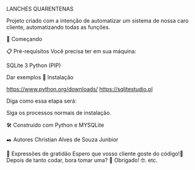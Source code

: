 LANCHES QUARENTENAS


Projeto criado com a intenção de automatizar um sistema de nossa caro cliente, automatizando todas as funções.

🚀 Começando

📋 Pré-requisitos
Você precisa ter em sua máquina:

SQLite 3
Python (PIP) 


Dar exemplos
🔧 Instalação

https://www.python.org/downloads/
https://sqlitestudio.pl


Diga como essa etapa será:

Siga os processos normais de instalação.

🛠️ Construído com
Python e MYSQLite

✒️ Autores
Christian Alves de Souza Junbior

🎁 Expressões de gratidão
Espero que vosso cliente goste do código!📢
Depois de tanto codar, bora tomar uma? 🍺
Obrigado! 🤓.
etc.